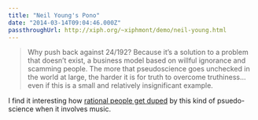 ```yaml
---
title: "Neil Young's Pono"
date: "2014-03-14T09:04:46.000Z"
passthroughUrl: http://xiph.org/~xiphmont/demo/neil-young.html
---
```


> Why push back against 24/192? Because it’s a solution to a problem that doesn’t exist, a business model based on willful ignorance and scamming people. The more that pseudoscience goes unchecked in the world at large, the harder it is for truth to overcome truthiness… even if this is a small and relatively insignificant example.

I find it interesting how [rational people get duped](http://www.dansdata.com/gz145.htm) by this kind of psuedo-science when it involves music.